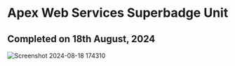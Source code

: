 # Apex Web Services Superbadge Unit
 
## Completed on 18th August, 2024

![Screenshot 2024-08-18 174310](https://github.com/user-attachments/assets/5a4b1c70-2f54-43da-896c-e5fea6f43a76)
